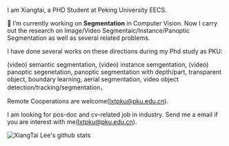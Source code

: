 <!--### Hi there 👋





**lxtGH/lxtGH** is a ✨ _special_ ✨ repository because its `README.md` (this file) appears on your GitHub profile.

Here are some ideas to get you started:

- 🔭 I’m currently working on ...
- 🌱 I’m currently learning ...
- 👯 I’m looking to collaborate on ...
- 🤔 I’m looking for help with ...
- 💬 Ask me about ...
- 📫 How to reach me: ...
- 😄 Pronouns: ...
- ⚡ Fun fact: ...
-->

I am Xiangtai, a PHD Student at Peking University EECS. 

🔭 I’m currently working on **Segmentation** in Computer Vision. Now I carry out the research on Image/Video Segmentaic/Instance/Panoptic Segmentation as well as several related problems.

I have done several works on these directions during my Phd study as PKU:

(video) semantic segmentation,
(video) instance semgentation,
(video) panoptic segenetation,
panoptic segmentation with depth/part,
transparent object, 
boundary learning, 
aerial segmentation, 
video object detection/tracking/segmentation，


<!-- 😄 Note I am looking for a job. (Industries, with an interest on Auto-Driving or Research Position). 
Please send me an email at lxtpku@pku.edu.cn.  -->

Remote Cooperations are welcome(lxtpku@pku.edu.cn). 

I am looking for pos-doc and cv-related job in industry. Send me a email if you are interest with me(lxtpku@pku.edu.cn).

![XiangTai Lee's github stats](https://github-readme-stats.vercel.app/api?username=lxtGH&show_icons=true)
